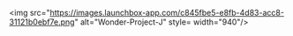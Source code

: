 <img src="https://images.launchbox-app.com/c845fbe5-e8fb-4d83-acc8-31121b0ebf7e.png" alt="Wonder-Project-J" style= width="940"/>

